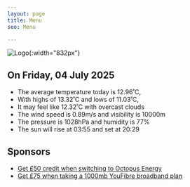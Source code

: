 ```yaml
---
layout: page
title: Menu
seo: Menu

---
```


![Logo](/images/logo.jpg){:width="832px"}

<!-- weather_marker starts -->
## On Friday, 04 July 2025

- The average temperature today is 12.96˚C,
- With highs of 13.32˚C and lows of 11.03˚C,
- It may feel like 12.32˚C with overcast clouds
- The wind speed is 0.89m/s and visibility is 10000m
- The pressure is 1028hPa and humidity is 77%
- The sun will rise at 03:55 and set at 20:29

<!-- weather_marker ends -->

## Sponsors

- [Get £50 credit when switching to Octopus Energy](https://bit.ly/3oD1nnS)
- [Get £75 when taking a 1000mb YouFibre broadband plan](https://aklam.io/91zWhU?)
